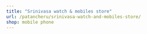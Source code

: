```yaml
---
title: "Srinivasa watch & mobiles store"
url: /patancheru/srinivasa-watch-and-mobiles-store/
shop: mobile phone
---
```

